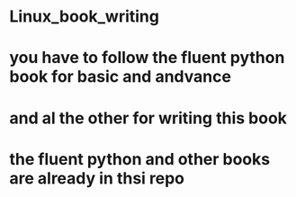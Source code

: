 # Linux_book_writing
# you have to follow the fluent python book for basic and andvance 
# and al the other for writing this book
# the fluent python and other books are already in thsi repo
